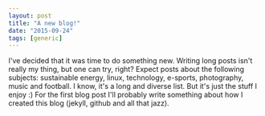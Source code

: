 ```yaml
---
layout: post
title: "A new blog!"
date: "2015-09-24"
tags: [generic]
---
```


I've decided that it was time to do something new. Writing long posts isn't really my thing, but one can try, right? Expect posts about the following subjects: sustainable energy, linux, technology, e-sports, photography, music and football. I know, it's a long and diverse list. But it's just the stuff I enjoy :) For the first blog post I'll probably write something about how I created this blog (jekyll, github and all that jazz).
